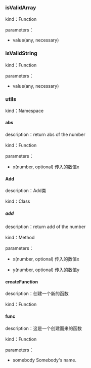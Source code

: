 
### isValidArray


kind：Function


parameters：

- value(any, necessary) 


### isValidString


kind：Function


parameters：

- value(any, necessary) 


### utils


kind：Namespace


#### abs


description：return abs of the number


kind：Function


parameters：

- x(number, optional) 传入的数值x




#### Add


description：Add类


kind：Class


##### add


description：return add of the number


kind：Method


parameters：

- x(number, optional) 传入的数值x




- y(number, optional) 传入的数值y




#### createFunction


description：创建一个新的函数


kind：Function


#### func


description：这是一个创建而来的函数


kind：Function


parameters：
- somebody Somebody's name.

